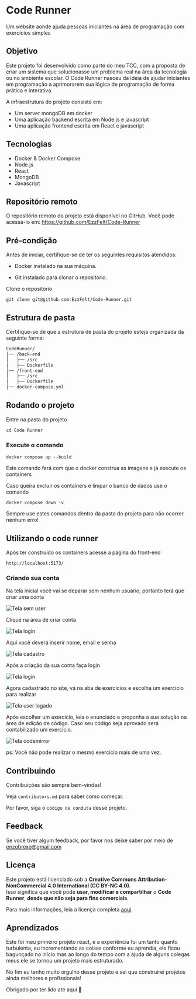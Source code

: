 
# Code Runner 

Um website aonde ajuda pessoas iniciantes na área de programação com exercícios simples



## Objetivo

Este projeto foi desenvolvido como parte do meu TCC, com a proposta de criar um sistema que solucionasse um problema real na área da tecnologia ou no ambiente escolar. O Code Runner nasceu da ideia de ajudar iniciantes em programação a aprimorarem sua lógica de programação de forma prática e interativa.

A infraestrutura do projeto consiste em:
- Um server mongoDB em docker
- Uma aplicação backend escrita em Node.js e javascript
- Uma aplicação frontend escrita em React e javascript
## Tecnologias

- Docker & Docker Compose
- Node.js
- React
- MongoDB
- Javascript


## Repositório remoto

O repositório remoto do projeto está disponível no GitHub. Você pode acessá-lo em: https://github.com/EzzFelt/Code-Runner
## Pré-condição

Antes de iniciar, certifique-se de ter os seguintes requisitos atendidos:

- Docker instalado na sua máquina.

- Git instalado para clonar o repositório.

Clone o repositório

```
git clone git@github.com:EzzFelt/Code-Runner.git
```

## Estrutura de pasta

Certifique-se de que a estrutura de pasta do projeto esteja organizada da seguinte forma:

``` bash
CodeRunner/
│── /back-end       
│   ├── /src         
│   ├── Dockerfile    
│── /front-end         
│   ├── /src          
│   ├── Dockerfile 
│── docker-compose.yml 
```
## Rodando o projeto

Entre na pasta do projeto
```
cd Code Runner
```

### Execute o comando

```
docker compose up --build
```

Este comando fará com que o docker construa as imagens e já execute os containers

Caso queira excluir os containers e limpar o banco de dados use o comando

```
docker compose down -v
```
Sempre use estes comandos dentro da pasta do projeto para não ocorrer nenhum erro!
## Utilizando o code runner

Após ter construído os containers acesse a página do front-end

```
http://localhost:5173/
```

### Criando sua conta

Na tela inicial você vai se deparar sem nenhum usuário, portanto terá que criar uma conta

![Tela sem user](front-end/public/example-imgs/tela-no-user.jpg)

Clique na área de criar conta

![Tela login](front-end/public/example-imgs/login-conta.jpg)

Aqui você deverá inserir nome, email e senha

![Tela cadastro](front-end/public/example-imgs/criando-conta.jpg)

Após a criação da sua conta faça login

![Tela login](front-end/public/example-imgs/logando.jpg)

Agora cadastrado no site, vá na aba de exercícios e escolha um exercício para realizar

![Tela user logado](front-end/public/example-imgs/navegando-exercicios.jpg)

Após escolher um exercício, leia o enunciado e proponha a sua solução na área de edição de código.
Caso seu código seja aprovado será contabilizado um exercício.

![Tela codemirror](front-end/public/example-imgs/realizando-exercicio.jpg)

ps: Você não pode realizar o mesmo exercício mais de uma vez.


## Contribuindo

Contribuições são sempre bem-vindas!

Veja `contributors.md` para saber como começar.

Por favor, siga o `código de conduta` desse projeto.


## Feedback

Se você tiver algum feedback, por favor nos deixe saber por meio de enzobrexo@gmail.com


##  Licença  

Este projeto está licenciado sob a **Creative Commons Attribution-NonCommercial 4.0 International (CC BY-NC 4.0)**.  
Isso significa que você pode **usar, modificar e compartilhar** o **Code Runner**, **desde que não seja para fins comerciais**.  

Para mais informações, leia a licença completa [aqui](https://creativecommons.org/licenses/by-nc/4.0/).

## Aprendizados

Este foi meu primeiro projeto react, e a experiência foi um tanto quanto turbulenta, eu incrementando as coisas conforme eu aprendia, ele ficou bagunçado no início mas ao longo do tempo com a ajuda de alguns colegas meus ele se tornou um projeto mais estruturado.

No fim eu tenho muito orgulho desse projeto e sei que construirei projetos ainda melhores e profissionais!

Obrigado por ter lido até aqui 🤝

